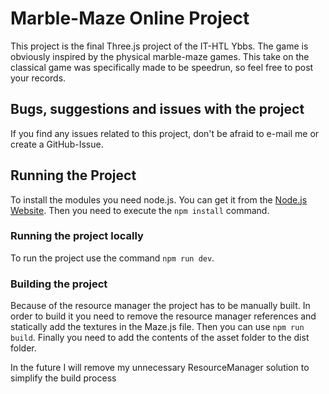 # Marble-Maze Online Project
This project is the final Three.js project of the IT-HTL Ybbs. The game is obviously inspired by the physical marble-maze games. This take on the classical game was specifically made to be speedrun, so feel free to post your records.

## Bugs, suggestions and issues with the project
If you find any issues related to this project, don't be afraid to e-mail me or create a GitHub-Issue.

## Running the Project
To install the modules you need node.js. You can get it from the [Node.js Website](https://nodejs.org/en). Then you need to execute the `npm install` command.

### Running the project locally
To run the project use the command `npm run dev`.

### Building the project
Because of the resource manager the project has to be manually built. In order to build it you need to remove the resource manager references and statically add the textures in the Maze.js file. Then you can use `npm run build`. Finally you need to add the contents of the asset folder to the dist folder.

In the future I will remove my unnecessary ResourceManager solution to simplify the build process
